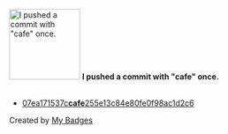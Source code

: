 <img src="https://my-badges.github.io/my-badges/cafe-commit.png" alt="I pushed a commit with &quot;cafe&quot; once." title="I pushed a commit with &quot;cafe&quot; once." width="128">
<strong>I pushed a commit with &quot;cafe&quot; once.</strong>
<br><br>

- <a href="https://github.com/antonmedv/fx-completion/commit/07ea171537ccafe255e13c84e80fe0f98ac1d2c6">07ea171537c<strong>cafe</strong>255e13c84e80fe0f98ac1d2c6</a>


Created by <a href="https://github.com/my-badges/my-badges">My Badges</a>